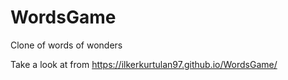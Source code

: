 # WordsGame
Clone of words of wonders

Take a look at from https://ilkerkurtulan97.github.io/WordsGame/
